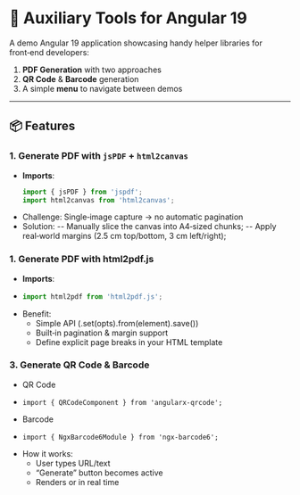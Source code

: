 # 🚀 Auxiliary Tools for Angular 19

A demo Angular 19 application showcasing handy helper libraries for front‑end developers:

1. **PDF Generation** with two approaches  
2. **QR Code** & **Barcode** generation  
3. A simple **menu** to navigate between demos  

---

## 📦 Features

### 1. Generate PDF with `jsPDF` + `html2canvas`
- **Imports**:
  ```ts
  import { jsPDF } from 'jspdf';
  import html2canvas from 'html2canvas';
  ```
- Challenge: Single‑image capture → no automatic pagination
- Solution:
-- Manually slice the canvas into A4‑sized chunks;
-- Apply real‑world margins (2.5 cm top/bottom, 3 cm left/right);

### 1. Generate PDF with html2pdf.js
- **Imports**:
- ```ts
  import html2pdf from 'html2pdf.js';
  ```
- Benefit:
   - Simple API (.set(opts).from(element).save())
   - Built‑in pagination & margin support
   - Define explicit page breaks in your HTML template
 
### 3. Generate QR Code & Barcode
- QR Code
- ```
  import { QRCodeComponent } from 'angularx-qrcode';
  ```
- Barcode
- ```
  import { NgxBarcode6Module } from 'ngx-barcode6';
  ```
- How it works:
  - User types URL/text
  - “Generate” button becomes active
  - Renders <qrcode> or <ngx-barcode> in real time
